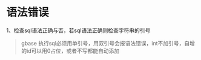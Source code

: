 <!--
 * @Author: songyanglin 1503464667@qq.com
 * @Date: 2022-07-25 09:22:34
 * @LastEditors: songyanglin 1503464667@qq.com
 * @LastEditTime: 2022-07-25 09:24:30
 * @FilePath: \gabse\报错.md
 * @Description: 这是默认设置,请设置`customMade`, 打开koroFileHeader查看配置 进行设置: https://github.com/OBKoro1/koro1FileHeader/wiki/%E9%85%8D%E7%BD%AE
-->
# 语法错误

1、检查sql语法正确与否，若sql语法正确则检查字符串的引号
>gbase 执行sql必须用单引号，用双引号会报语法错误，int不加引号，自增的id可以用0占位，或者不写都能自动添加
